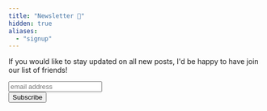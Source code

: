```yaml
---
title: "Newsletter 💌"
hidden: true
aliases:
  - "signup"
---
```



If you would like to stay updated on all new posts, I'd be happy to have join our list of friends!


<!-- Begin Mailchimp Signup Form -->
<link href="//cdn-images.mailchimp.com/embedcode/horizontal-slim-10_7_dtp.css" rel="stylesheet" type="text/css">

<div id="mc_embed_signup">
<form action="https://czyrnik.us20.list-manage.com/subscribe/post?u=f7ddccf772ea4e90b7ffc9a11&amp;id=bab481ddc0" method="post" id="mc-embedded-subscribe-form" name="mc-embedded-subscribe-form" class="validate" target="_self" novalidate>
    <div id="mc_embed_signup_scroll">
	<input type="email" value="" name="EMAIL" class="email" id="mce-EMAIL" placeholder="email address" required>
    <!-- real people should not fill this in and expect good things - do not remove this or risk form bot signups-->
    <div style="position: absolute; left: -5000px;" aria-hidden="true"><input type="text" name="b_f7ddccf772ea4e90b7ffc9a11_bab481ddc0" tabindex="-1" value=""></div>
        <div class="clear foot">
           <input type="submit" value="Subscribe" name="subscribe" id="mc-embedded-subscribe" class="button">
        </div>
    </div>
</form>
</div>
<!--End mc_embed_signup-->
